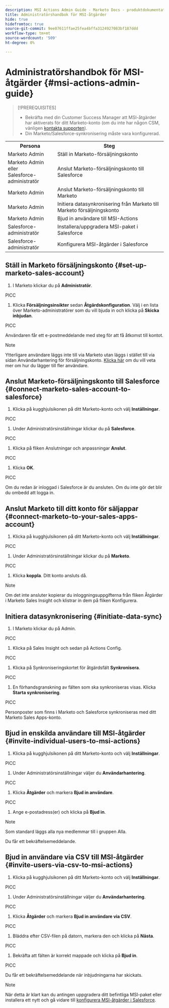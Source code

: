 ```yaml
---
description: MSI Actions Admin Guide - Marketo Docs - produktdokumentation
title: Administratörshandbok för MSI-åtgärder
hide: true
hidefromtoc: true
source-git-commit: 9ee07611ffae25fea4bffa3124927083bf187ddd
workflow-type: tm+mt
source-wordcount: '509'
ht-degree: 0%

---
```


# Administratörshandbok för MSI-åtgärder {#msi-actions-admin-guide}

>[!PREREQUISITES]
>
>* Bekräfta med din Customer Success Manager att MSI-åtgärder har aktiverats för ditt Marketo-konto (om du inte har någon CSM, vänligen [kontakta supporten](https://nation.marketo.com/t5/support/ct-p/Support)).
>* Din Marketo/Salesforce-synkronisering måste vara konfigurerad.


<table>
 <tr>
  <th>Persona</th>
  <th>Steg</th>
 </tr>
 <tr>
  <td>Marketo Admin</td>
  <td>Ställ in Marketo-försäljningskonto</td>
 </tr>
 <tr>
  <td>Marketo Admin eller <br/>Salesforce-administratör</td>
  <td>Anslut Marketo-försäljningskonto till Salesforce</td>
 </tr>
 <tr>
  <td>Marketo Admin</td>
  <td>Anslut Marketo-försäljningskonto till Marketo</td>
 </tr>
 <tr>
  <td>Marketo Admin</td>
  <td>Initiera datasynkronisering från Marketo till Marketo försäljningskonto</td>
 </tr>
 <tr>
  <td>Marketo Admin</td>
  <td>Bjud in användare till MSI-Actions</td>
 </tr>
 <tr>
  <td>Salesforce-administratör</td>
  <td>Installera/uppgradera MSI-paket i Salesforce</td>
 </tr>
 <tr>
  <td>Salesforce-administratör</td>
  <td>Konfigurera MSI-åtgärder i Salesforce</td>
 </tr>
</table>

## Ställ in Marketo försäljningskonto {#set-up-marketo-sales-account}

1. I Marketo klickar du på **Administratör**.

PICC

1. Klicka **Försäljningsinsikter** sedan **Åtgärdskonfiguration**. Välj i en lista över Marketo-administratörer som du vill bjuda in och klicka på **Skicka inbjudan**.

PICC

Användaren får ett e-postmeddelande med steg för att få åtkomst till kontot.

>[!NOTE]
>
>Ytterligare användare läggs inte till via Marketo utan läggs i stället till via sidan Användarhantering för försäljningskonto. [Klicka här](/help/marketo/product-docs/marketo-sales-connect/admin/invite-users.md) om du vill veta mer om hur du lägger till fler användare.

## Anslut Marketo-försäljningskonto till Salesforce {#connect-marketo-sales-account-to-salesforce}

1. Klicka på kugghjulsikonen på ditt Marketo-konto och välj **Inställningar**.

PICC

1. Under Administratörsinställningar klickar du på **Salesforce**.

PICC

1. Klicka på fliken Anslutningar och anpassningar **Anslut**.

PICC

1. Klicka **OK**.

PICC

Om du redan är inloggad i Salesforce är du ansluten. Om du inte gör det blir du ombedd att logga in.

## Anslut Marketo till ditt konto för säljappar {#connect-marketo-to-your-sales-apps-account}

1. Klicka på kugghjulsikonen på ditt Marketo-konto och välj **Inställningar**.

PICC

1. Under Administratörsinställningar klickar du på **Marketo**.

PICC

1. Klicka **koppla**. Ditt konto ansluts då.

>[!NOTE]
>
>Om det inte ansluter kopierar du inloggningsuppgifterna från fliken Åtgärder i Marketo Sales Insight och klistrar in dem på fliken Konfigurera.

## Initiera datasynkronisering {#initiate-data-sync}

1. I Marketo klickar du på Admin.

PICC

1. Klicka på Sales Insight och sedan på Actions Config.

PICC

1. Klicka på Synkroniseringskortet för åtgärdsfält **Synkronisera**.

PICC

1. En förhandsgranskning av fälten som ska synkroniseras visas. Klicka **Starta synkronisering**.

PICC

Personposter som finns i Marketo och Salesforce synkroniseras med ditt Marketo Sales Apps-konto.

## Bjud in enskilda användare till MSI-åtgärder {#invite-individual-users-to-msi-actions}

1. Klicka på kugghjulsikonen på ditt Marketo-konto och välj **Inställningar**.

PICC

1. Under Administratörsinställningar väljer du **Användarhantering**.

PICC

1. Klicka **Åtgärder** och markera **Bjud in användare**.

PICC

1. Ange e-postadress(er) och klicka på **Bjud in**.

>[!NOTE]
>
>Som standard läggs alla nya medlemmar till i gruppen Alla.

Du får ett bekräftelsemeddelande.

## Bjud in användare via CSV till MSI-åtgärder {#invite-users-via-csv-to-msi-actions}

1. Klicka på kugghjulsikonen på ditt Marketo-konto och välj **Inställningar**.

PICC

1. Under Administratörsinställningar väljer du **Användarhantering**.

PICC

1. Klicka **Åtgärder** och markera **Bjud in användare via CSV**.

PICC

1. Bläddra efter CSV-filen på datorn, markera den och klicka på **Nästa**.

PICC

1. Bekräfta att fälten är korrekt mappade och klicka på **Bjud in**.

PICC

Du får ett bekräftelsemeddelande när inbjudningarna har skickats.

>[!NOTE]
>
>När detta är klart kan du antingen uppgradera ditt befintliga MSI-paket eller installera ett nytt och gå vidare till [konfigurera MSI-åtgärder i Salesforce](/help/marketo/product-docs/marketo-sales-insight/actions/salesforce-configuration/msi-actions-configuration-in-salesforce.md).
